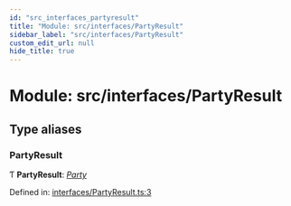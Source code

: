 ```yaml
---
id: "src_interfaces_partyresult"
title: "Module: src/interfaces/PartyResult"
sidebar_label: "src/interfaces/PartyResult"
custom_edit_url: null
hide_title: true
---
```


# Module: src/interfaces/PartyResult

## Type aliases

### PartyResult

Ƭ **PartyResult**: [*Party*](src_interfaces_party.md#party)

Defined in: [interfaces/PartyResult.ts:3](https://github.com/xr3ngine/xr3ngine/blob/2d83606b6/packages/common/src/interfaces/PartyResult.ts#L3)
